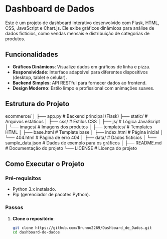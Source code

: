 # Dashboard de Dados

Este é um projeto de dashboard interativo desenvolvido com Flask, HTML, CSS, JavaScript e Chart.js. Ele exibe gráficos dinâmicos para análise de dados fictícios, como vendas mensais e distribuição de categorias de produtos.

## Funcionalidades

- **Gráficos Dinâmicos**: Visualize dados em gráficos de linha e pizza.
- **Responsividade**: Interface adaptável para diferentes dispositivos (desktop, tablet e celular).
- **Backend Simples**: API RESTful para fornecer dados ao frontend.
- **Design Moderno**: Estilo limpo e profissional com animações suaves.

## Estrutura do Projeto

ecommerce/
│
├── app.py                  # Backend principal (Flask)
├── static/                 # Arquivos estáticos
│   ├── css/                # Estilos CSS
│   ├── js/                 # Lógica JavaScript
│   └── images/             # Imagens dos produtos
│
├── templates/              # Templates HTML
│   ├── base.html           # Template base
│   ├── index.html          # Página inicial
│   └── 404.html            # Página de erro 404
│
├── data/                   # Dados fictícios
│   └── sample_data.json    # Dados de exemplo para os gráficos
│
├── README.md               # Documentação do projeto
└── LICENSE                 # Licença do projeto 

## Como Executar o Projeto

### Pré-requisitos

- Python 3.x instalado.
- Pip (gerenciador de pacotes Python).

### Passos

1. **Clone o repositório**:
   ```bash
   git clone https://github.com/Brunno2269/Dashboard_de_Dados.git
   cd dashboard-de-dados